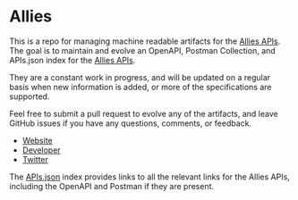 # AlliesThis is a repo for managing machine readable artifacts for the [Allies APIs](https://www.alliescomputing.com/). The goal is to maintain and evolve an OpenAPI, Postman Collection, and APIs.json index for the [Allies APIs](https://www.alliescomputing.com/).They are a constant work in progress, and will be updated on a regular basis when new information is added, or more of the specifications are supported.Feel free to submit a pull request to evolve any of the artifacts, and leave GitHub issues if you have any questions, comments, or feedback.- [Website](https://www.alliescomputing.com/)- [Developer](https://www.alliescomputing.com/)- [Twitter](https://twitter.com/alliescom)The [APIs.json](https://github.com/api-evangelist/allies/blob/master/apis.json) index provides links to all the relevant links for the Allies APIs, including the OpenAPI and Postman if they are present.